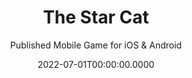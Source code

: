 ---
date: '2022-07-01T00:00:00.0000'
videosNames:
  - 1.mp4
imagesNames:
  - screen-1.jpg
  - screen-2.jpg
  - screen-3.jpg
  - screen-4.jpg
  - screen-5.jpg
  - screen-6.jpg
youtubeVideoIds:
  - 3EQ1cwSD_BY
title: The Star Cat
subtitle: Published Mobile Game for iOS & Android
description:
  - I am the solo indie developer on the project. Managed everything from
    conception, art & programming until deployment in AppStore and PlayStore.
  - A stylish 2D Side-Scroller with a cat character that shoots a weapon. The
    player has to destroy enemies and avoid obstacles.
  - The game is developed in Unity3D engine.
implementationDetails:
  - Gameplay programming and behaviors for Unity with C#.
  - Designing architecture for testability and reusability of systems.
  - Dependency injection using Zenject.
  - Game mechanics, enemy attacks with the command pattern and coroutines.
  - 2D Animations using Unity Animator / Mecanim.
  - UI elements and animations.
  - Optimization of sprite assets for reduced app bundle size, sprite atlases.
  - Integrating audio assets from the Asset Store, working with AudioSources and
    Mixers.
  - Unity Ads, integrating the SDK and managing the Unity Ads dashboard configs.
  - CI/CD with Unity Cloud Build and integrating with the APIs of
    PlayStore/AppStore for automated deploy of builds.
  - Unit Tests for EditMode/PlayMode.
  - TestFlight in the AppStore and internal testing tracks in the PlayStore.
  - Production deploy of apps in the PlayStore Console and the AppStore Connect.
  - AssetBundles and LoadAsync for memory usage optimization.
  - ScriptableObjects.
tags:
  - iOS
  - Android
  - C#
  - Unity
  - Mobile Game
links:
  - href: https://nochegames.com
    text: Noche Games Website
appleAppStoreUrl: https://apps.apple.com/us/app/the-star-cat/id1544668944
googlePlayStoreUrl: https://play.google.com/store/apps/details?id=com.NightOwlGames.Starcat
isPrivateRepo: true
technology: UnityEngine
category: Published Games
---